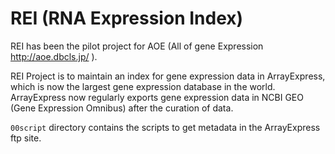 # REI (RNA Expression Index)

REI has been the pilot project for AOE (All of gene Expression http://aoe.dbcls.jp/ ).

REI Project is to maintain an index for gene expression data in ArrayExpress, which is now the largest gene expression database in the world. 
ArrayExpress now regularly exports gene expression data in NCBI GEO (Gene Expression Omnibus) after the curation of data.

`00script` directory contains the scripts to get metadata in the ArrayExpress ftp site.
